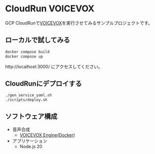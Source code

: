 # CloudRun VOICEVOX

GCP CloudRunで[VOICEVOX](https://voicevox.hiroshiba.jp/)を実行させてみるサンプルプロジェクトです。

## ローカルで試してみる

```sh
docker compose build
docker compose up
```

http://localhost:3000/ にアクセスしてください。

## CloudRunにデプロイする
```sh
./gen_service_yaml.sh
./scripts/deploy.sh
```




## ソフトウェア構成
* 音声合成
  * [VOICEVOX Engine(Docker)](https://hub.docker.com/r/voicevox/voicevox_engine)
* アプリケーション
  * Node.js 20

